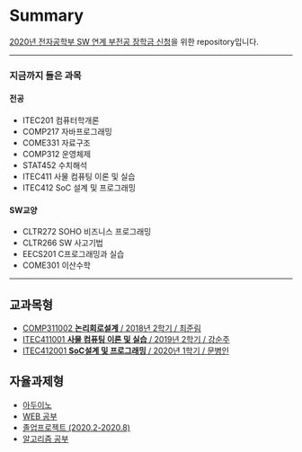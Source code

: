 # Summary
[2020년 전자공학부 SW 연계 부전공 장학금 신청](https://github.com/knuee/sw2020)을 위한 repository입니다.
________________
### 지금까지 들은 과목

#### 전공
* ITEC201 컴퓨터학개론
* COMP217 자바프로그래밍
* COME331 자료구조
* COMP312 운영체제
* STAT452 수치해석
* ITEC411 사물 컴퓨팅 이론 및 실습
* ITEC412 SoC 설계 및 프로그래밍

#### SW교양
* CLTR272 SOHO 비즈니스 프로그래밍
* CLTR266 SW 사고기법
* EECS201 C프로그래밍과 실습
* COME301 이산수학
_______________

## 교과목형
* [COMP311002 __논리회로설계__ / 2018년 2학기 / 최준림](https://github.com/VVONJAE/logical_circuit_design)
* [ITEC411001 __사물 컴퓨팅 이론 및 실습__ /  2019년 2학기 / 강순주](https://github.com/VVONJAE/InternetOfThings)
* [ITEC412001 __SoC설계 및 프로그래밍__ / 2020년 1학기 / 문병인](https://github.com/VVONJAE/SystemOnChip)

## 자율과제형
* [아두이노](https://github.com/VVONJAE/ardoino)
* [WEB 공부](https://github.com/VVONJAE/web1)
* [졸업프로젝트 (2020.2-2020.8)](https://github.com/VVONJAE/CycleGAN)
* [알고리즘 공부](https://github.com/VVONJAE/algorithm)
